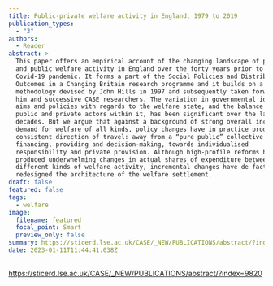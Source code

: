 ```yaml
---
title: Public-private welfare activity in England, 1979 to 2019
publication_types:
  - "3"
authors:
  - Reader
abstract: >
  This paper offers an empirical account of the changing landscape of private
  and public welfare activity in England over the forty years prior to the
  Covid-19 pandemic. It forms a part of the Social Policies and Distributional
  Outcomes in a Changing Britain research programme and it builds on a
  methodology devised by John Hills in 1997 and subsequently taken forward by
  him and successive CASE researchers. The variation in governmental ideologies,
  aims and policies with regards to the welfare state, and the balance between
  public and private actors within it, has been significant over the last four
  decades. But we argue that against a background of strong overall increases in
  demand for welfare of all kinds, policy changes have in practice produced a
  consistent direction of travel: away from a “pure public” collective model of
  financing, providing and decision-making, towards individualised
  responsibility and private provision. Although high-profile reforms have often
  produced underwhelming changes in actual shares of expenditure between
  different kinds of welfare activity, incremental changes have de facto
  redesigned the architecture of the welfare settlement.
draft: false
featured: false
tags:
  - welfare
image:
  filename: featured
  focal_point: Smart
  preview_only: false
summary: https://sticerd.lse.ac.uk/CASE/_NEW/PUBLICATIONS/abstract/?index=9820
date: 2023-01-11T11:44:41.038Z
---
```

https://sticerd.lse.ac.uk/CASE/_NEW/PUBLICATIONS/abstract/?index=9820